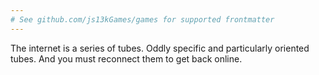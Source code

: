 ```yaml
---
# See github.com/js13kGames/games for supported frontmatter
---
```

The internet is a series of tubes. Oddly specific and particularly oriented tubes. And you must reconnect them to get back online.